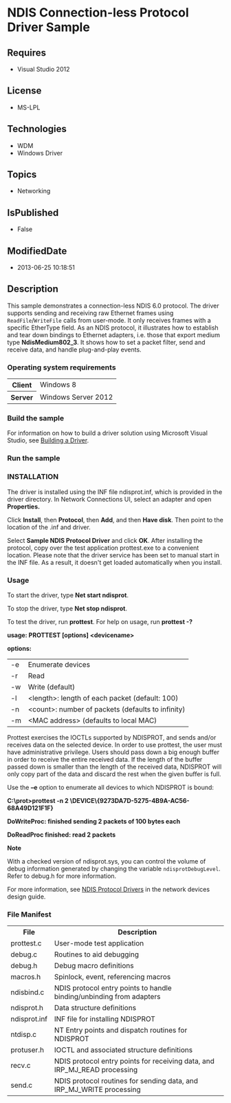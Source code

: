 # NDIS Connection-less Protocol Driver Sample
## Requires
* Visual Studio 2012
## License
* MS-LPL
## Technologies
* WDM
* Windows Driver
## Topics
* Networking
## IsPublished
* False
## ModifiedDate
* 2013-06-25 10:18:51
## Description

<div id="mainSection">
<p>This sample demonstrates a connection-less NDIS 6.0 protocol. The driver supports sending and receiving raw Ethernet frames using
<code>ReadFile</code>/<code>WriteFile</code> calls from user-mode. It only receives frames with a specific EtherType field. As an NDIS protocol, it illustrates how to establish and tear down bindings to Ethernet adapters, i.e. those that export medium type
<b>NdisMedium802_3</b>. It shows how to set a packet filter, send and receive data, and handle plug-and-play events.</p>
<h3>Operating system requirements</h3>
<table>
<tbody>
<tr>
<th>Client</th>
<td><dt>Windows&nbsp;8 </dt></td>
</tr>
<tr>
<th>Server</th>
<td><dt>Windows Server&nbsp;2012 </dt></td>
</tr>
</tbody>
</table>
<h3>Build the sample</h3>
<p>For information on how to build a driver solution using Microsoft Visual Studio, see
<a href="http://msdn.microsoft.com/en-us/library/windows/hardware/ff554644">Building a Driver</a>.</p>
<h3>Run the sample</h3>
<h3><a id="INSTALLATION"></a><a id="installation"></a>INSTALLATION</h3>
<p>The driver is installed using the INF file ndisprot.inf, which is provided in the driver directory. In Network Connections UI, select an adapter and open
<b>Properties.</b></p>
<p>Click <b>Install</b>, then <b>Protocol</b>, then <b>Add</b>, and then <b>Have disk</b>. Then point to the location of the .inf and driver.</p>
<p>Select <b>Sample NDIS Protocol Driver</b> and click <b>OK</b>. After installing the protocol, copy over the test application prottest.exe to a convenient location. Please note that the driver service has been set to manual start in the INF file. As a result,
 it doesn't get loaded automatically when you install.</p>
<h3><a id="Usage"></a><a id="usage"></a><a id="USAGE"></a>Usage</h3>
<p>To start the driver, type <b>Net start ndisprot</b>.</p>
<p>To stop the driver, type <b>Net stop ndisprot</b>.</p>
<p>To test the driver, run <b>prottest</b>. For help on usage, run <b>prottest -?</b></p>
<p><b>usage: PROTTEST [options] &lt;devicename&gt;</b> </p>
<p><b>options:</b> </p>
<p>
<table>
<tbody>
<tr>
<td>-e</td>
<td>Enumerate devices</td>
</tr>
<tr>
<td>-r</td>
<td>Read</td>
</tr>
<tr>
<td>-w</td>
<td>Write (default)</td>
</tr>
<tr>
<td>-l</td>
<td>&lt;length&gt;: length of each packet (default: 100)</td>
</tr>
<tr>
<td>-n</td>
<td>&lt;count&gt;: number of packets (defaults to infinity)</td>
</tr>
<tr>
<td>-m</td>
<td>&lt;MAC address&gt; (defaults to local MAC)</td>
</tr>
</tbody>
</table>
</p>
<p>Prottest exercises the IOCTLs supported by NDISPROT, and sends and/or receives data on the selected device. In order to use prottest, the user must have administrative privilege. Users should pass down a big enough buffer in order to receive the entire received
 data. If the length of the buffer passed down is smaller than the length of the received data, NDISPROT will only copy part of the data and discard the rest when the given buffer is full.</p>
<p>Use the <b>–e</b> option to enumerate all devices to which NDISPROT is bound:</p>
<p><b>C:\prot&gt;prottest -n 2 \DEVICE\{9273DA7D-5275-4B9A-AC56-68A49D121F1F}</b>
</p>
<p><b>DoWriteProc: finished sending 2 packets of 100 bytes each</b> </p>
<p><b>DoReadProc finished: read 2 packets</b> </p>
<p class="note"><b>Note</b>&nbsp;&nbsp; </p>
<p class="note">With a checked version of ndisprot.sys, you can control the volume of debug information generated by changing the variable
<code>ndisprotDebugLevel</code>. Refer to debug.h for more information. </p>
<p></p>
<p>For more information, see <a href="http://msdn.microsoft.com/en-us/library/windows/hardware/ff566821">
NDIS Protocol Drivers</a> in the network devices design guide.</p>
<h3><a id="File_Manifest"></a><a id="file_manifest"></a><a id="FILE_MANIFEST"></a>File Manifest</h3>
<table>
<tbody>
<tr>
<th>File</th>
<th>Description</th>
</tr>
<tr>
<td>prottest.c </td>
<td>User-mode test application</td>
</tr>
<tr>
<td>debug.c </td>
<td>Routines to aid debugging</td>
</tr>
<tr>
<td>debug.h </td>
<td>Debug macro definitions</td>
</tr>
<tr>
<td>macros.h </td>
<td>Spinlock, event, referencing macros</td>
</tr>
<tr>
<td>ndisbind.c </td>
<td>NDIS protocol entry points to handle binding/unbinding from adapters</td>
</tr>
<tr>
<td>ndisprot.h </td>
<td>Data structure definitions</td>
</tr>
<tr>
<td>ndisprot.inf </td>
<td>INF file for installing NDISPROT</td>
</tr>
<tr>
<td>ntdisp.c </td>
<td>NT Entry points and dispatch routines for NDISPROT</td>
</tr>
<tr>
<td>protuser.h </td>
<td>IOCTL and associated structure definitions</td>
</tr>
<tr>
<td>recv.c </td>
<td>NDIS protocol entry points for receiving data, and IRP_MJ_READ processing</td>
</tr>
<tr>
<td>send.c </td>
<td>NDIS protocol routines for sending data, and IRP_MJ_WRITE processing</td>
</tr>
</tbody>
</table>
</div>
